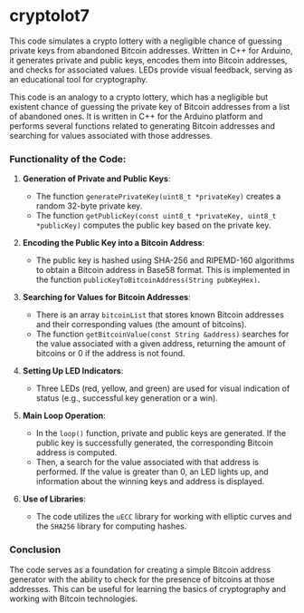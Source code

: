 # cryptolot7
This code simulates a crypto lottery with a negligible chance of guessing private keys from abandoned Bitcoin addresses. Written in C++ for Arduino, it generates private and public keys, encodes them into Bitcoin addresses, and checks for associated values. LEDs provide visual feedback, serving as an educational tool for cryptography.

This code is an analogy to a crypto lottery, which has a negligible but existent chance of guessing the private key of Bitcoin addresses from a list of abandoned ones. It is written in C++ for the Arduino platform and performs several functions related to generating Bitcoin addresses and searching for values associated with those addresses.

### Functionality of the Code:

1. **Generation of Private and Public Keys**:
   - The function `generatePrivateKey(uint8_t *privateKey)` creates a random 32-byte private key.
   - The function `getPublicKey(const uint8_t *privateKey, uint8_t *publicKey)` computes the public key based on the private key.

2. **Encoding the Public Key into a Bitcoin Address**:
   - The public key is hashed using SHA-256 and RIPEMD-160 algorithms to obtain a Bitcoin address in Base58 format. This is implemented in the function `publicKeyToBitcoinAddress(String pubKeyHex)`.

3. **Searching for Values for Bitcoin Addresses**:
   - There is an array `bitcoinList` that stores known Bitcoin addresses and their corresponding values (the amount of bitcoins).
   - The function `getBitcoinValue(const String &address)` searches for the value associated with a given address, returning the amount of bitcoins or 0 if the address is not found.

4. **Setting Up LED Indicators**:
   - Three LEDs (red, yellow, and green) are used for visual indication of status (e.g., successful key generation or a win).

5. **Main Loop Operation**:
   - In the `loop()` function, private and public keys are generated. If the public key is successfully generated, the corresponding Bitcoin address is computed.
   - Then, a search for the value associated with that address is performed. If the value is greater than 0, an LED lights up, and information about the winning keys and address is displayed.

6. **Use of Libraries**:
   - The code utilizes the `uECC` library for working with elliptic curves and the `SHA256` library for computing hashes.

### Conclusion
The code serves as a foundation for creating a simple Bitcoin address generator with the ability to check for the presence of bitcoins at those addresses. This can be useful for learning the basics of cryptography and working with Bitcoin technologies.
